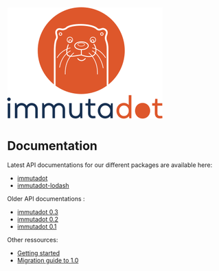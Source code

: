 ![immutadot logo](https://raw.githubusercontent.com/Zenika/immutadot/master/misc/otter.svg?sanitize=true)
===

# Documentation

Latest API documentations for our different packages are available here:
- [immutadot](https://zenika.github.io/immutadot/immutadot)
- [immutadot-lodash](https://zenika.github.io/immutadot/immutadot-lodash/)

Older API documentations :
- [immutadot 0.3](https://zenika.github.io/immutadot/immutadot/0.3)
- [immutadot 0.2](https://zenika.github.io/immutadot/immutadot/0.2)
- [immutadot 0.1](https://zenika.github.io/immutadot/immutadot/0.1)

Other ressources:
- [Getting started](./GETTING_STARTED)
- [Migration guide to 1.0](./MIGRATING_TO_1.0)

